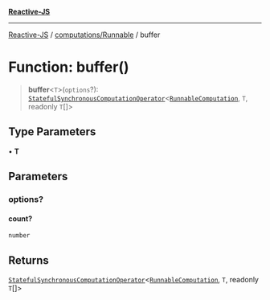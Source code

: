 [**Reactive-JS**](../../../README.md)

***

[Reactive-JS](../../../README.md) / [computations/Runnable](../README.md) / buffer

# Function: buffer()

> **buffer**\<`T`\>(`options`?): [`StatefulSynchronousComputationOperator`](../../type-aliases/StatefulSynchronousComputationOperator.md)\<[`RunnableComputation`](../interfaces/RunnableComputation.md), `T`, readonly `T`[]\>

## Type Parameters

• **T**

## Parameters

### options?

#### count?

`number`

## Returns

[`StatefulSynchronousComputationOperator`](../../type-aliases/StatefulSynchronousComputationOperator.md)\<[`RunnableComputation`](../interfaces/RunnableComputation.md), `T`, readonly `T`[]\>
